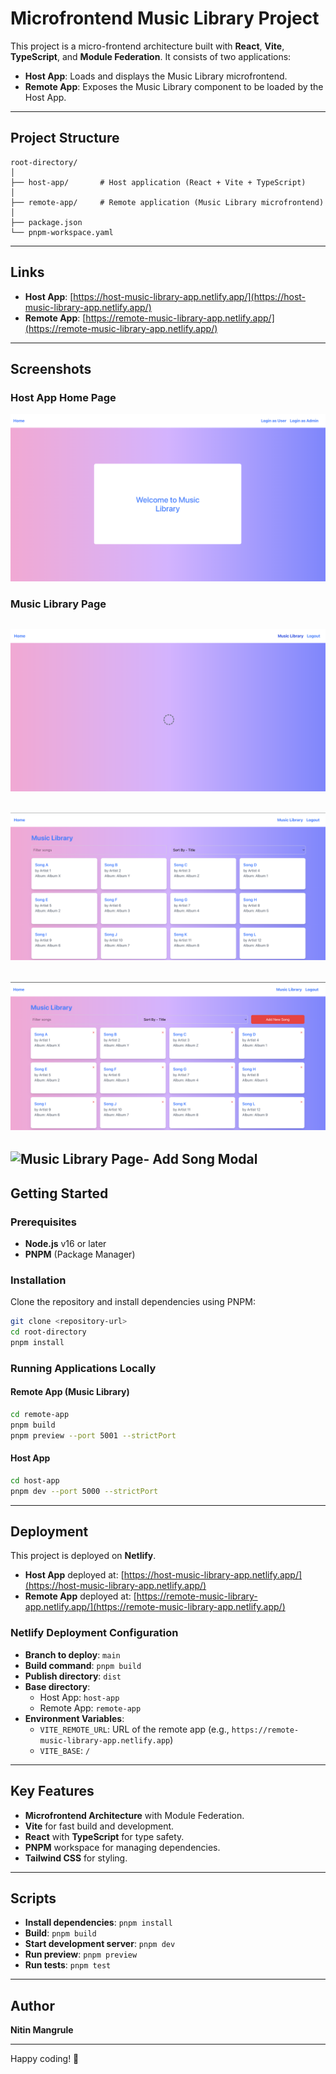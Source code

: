 # Microfrontend Music Library Project

This project is a micro-frontend architecture built with **React**, **Vite**, **TypeScript**, and **Module Federation**. It consists of two applications:

- **Host App**: Loads and displays the Music Library microfrontend.
- **Remote App**: Exposes the Music Library component to be loaded by the Host App.

---

## Project Structure

```
root-directory/
│
├── host-app/       # Host application (React + Vite + TypeScript)
│
├── remote-app/     # Remote application (Music Library microfrontend)
│
├── package.json
└── pnpm-workspace.yaml
```

---

## Links

- **Host App**: [https://host-music-library-app.netlify.app/](https://host-music-library-app.netlify.app/)
- **Remote App**: [https://remote-music-library-app.netlify.app/](https://remote-music-library-app.netlify.app/)

---

## Screenshots

### Host App Home Page

![Host App Home Page](./screenshots/welcome-page.png)

### Music Library Page

## ![Music Library Page-Loading-State](./screenshots/loading-state.png)

## ![Music Library Page- User](./screenshots/User-view.png)

## ![Music Library Page- Admin](./screenshots/Admin-view.png)

## ![Music Library Page- Add Song Modal](./screenshots/Add-newsong.png)

## Getting Started

### Prerequisites

- **Node.js** v16 or later
- **PNPM** (Package Manager)

### Installation

Clone the repository and install dependencies using PNPM:

```bash
git clone <repository-url>
cd root-directory
pnpm install
```

### Running Applications Locally

#### Remote App (Music Library)

```bash
cd remote-app
pnpm build
pnpm preview --port 5001 --strictPort
```

#### Host App

```bash
cd host-app
pnpm dev --port 5000 --strictPort
```

---

## Deployment

This project is deployed on **Netlify**.

- **Host App** deployed at: [https://host-music-library-app.netlify.app/](https://host-music-library-app.netlify.app/)
- **Remote App** deployed at: [https://remote-music-library-app.netlify.app/](https://remote-music-library-app.netlify.app/)

### Netlify Deployment Configuration

- **Branch to deploy**: `main`
- **Build command**: `pnpm build`
- **Publish directory**: `dist`
- **Base directory**:
  - Host App: `host-app`
  - Remote App: `remote-app`
- **Environment Variables**:
  - `VITE_REMOTE_URL`: URL of the remote app (e.g., `https://remote-music-library-app.netlify.app`)
  - `VITE_BASE`: `/`

---

## Key Features

- **Microfrontend Architecture** with Module Federation.
- **Vite** for fast build and development.
- **React** with **TypeScript** for type safety.
- **PNPM** workspace for managing dependencies.
- **Tailwind CSS** for styling.

---

## Scripts

- **Install dependencies**: `pnpm install`
- **Build**: `pnpm build`
- **Start development server**: `pnpm dev`
- **Run preview**: `pnpm preview`
- **Run tests**: `pnpm test`

---

## Author

**Nitin Mangrule**

---

Happy coding! 🎵
